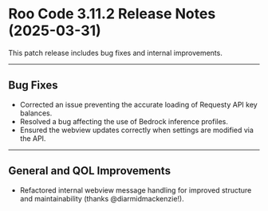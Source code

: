 # Roo Code 3.11.2 Release Notes (2025-03-31)

This patch release includes bug fixes and internal improvements.

---

## Bug Fixes

*   Corrected an issue preventing the accurate loading of Requesty API key balances.
*   Resolved a bug affecting the use of Bedrock inference profiles.
*   Ensured the webview updates correctly when settings are modified via the API.
---

## General and QOL Improvements

*   Refactored internal webview message handling for improved structure and maintainability (thanks @diarmidmackenzie!).